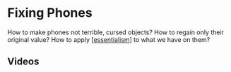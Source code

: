 # Fixing Phones

How to make phones not terrible, cursed objects? How to regain only their original value? How to apply [[essentialism]] to what we have on them?


## Videos


[//begin]: # "Autogenerated link references for markdown compatibility"
[essentialism]: ../../../../../../../c:/Users/space/OneDrive/Documents/Foam/Spiral-Labs/essentialism "Essentialism"
[//end]: # "Autogenerated link references"